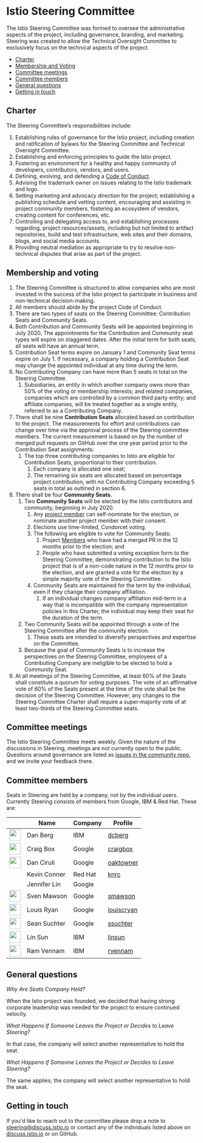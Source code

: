 # Istio Steering Committee

The Istio Steering Committee was formed to oversee the administrative aspects of the project, including governance, branding, and marketing.
Steering was created to allow the Technical Oversight Committee to exclusively focus on the technical aspects of the project.

* [Charter](#charter)
* [Membership and Voting](#membership-and-voting)
* [Committee meetings](#committee-meetings)
* [Committee members](#committee-members)
* [General questions](#general-questions)
* [Getting in touch](#getting-in-touch)

## Charter

The Steering Committee’s responsibilities include:

1. Establishing rules of governance for the Istio project, including creation
and ratification of bylaws for the Steering Committee and Technical Oversight
Committee.
1. Establishing and enforcing principles to guide the Istio project.
1. Fostering an environment for a healthy and happy community of developers,
contributors, vendors, and users.
1. Defining, evolving, and defending a
[Code of Conduct](CONTRIBUTING.md#code-of-conduct).
1. Advising the trademark owner on issues relating to the Istio trademark and
logo.
1. Setting marketing and advocacy direction for the project; establishing a
publishing schedule and vetting content, encouraging and assisting in project
community members, fostering an ecosystem of vendors, creating content for
conferences, etc.
1. Controlling and delegating access to, and establishing processes regarding,
project resources/assets, including but not limited to artifact repositories,
build and test infrastructure, web sites and their domains, blogs, and social
media accounts.
1. Providing neutral mediation as appropriate to try to resolve non-technical
disputes that arise as part of the project.

## Membership and voting
1.  The Steering Committee is structured to allow companies who are most
invested in the success of the Istio project to participate in business and
non-technical decision-making.
1.  All members should abide by the project Code of Conduct.
1.  There are two types of seats on the Steering Committee: Contribution Seats
and Community Seats.
1.  Both Contribution and Community Seats will be appointed beginning in
July 2020. The appointments for the Contribution and Community seat types will
expire on staggered dates. After the initial term for both seats, all seats
will have an annual term.
1.  Contribution Seat terms expire on January 1 and Community Seat terms expire
on July 1. If necessary, a company holding a Contribution Seat may change the
appointed individual at any time during the term.
1.  No Contributing Company can have more than 5 seats in total on the Steering
Committee.
    1.  Subsidiaries, an entity in which another company owns more than 50%
    of the voting or membership interests; and related companies, companies
    which are controlled by a common third party entity; and affiliate
    companies, will be treated together as a single entity, referred to as a
    Contributing Company.
1.  There shall be nine **Contribution Seats** allocated based on contribution
to the project. The measurements for effort and contributions can change over
time via the approval process of the Steering committee members. The current
measurement is based on by the number of merged pull requests on GitHub over the
one year period prior to the Contribution Seat assignments:
    1.  The top three contributing companies to Istio are eligible for
    Contribution Seats, proportional to their contribution.
        1.  Each company is allocated one seat;
        1.  The remaining six seats are allocated based on percentage project
        contribution, with no Contributing Company exceeding 5 seats in total
        as outlined in section 6.
1.  There shall be four **Community Seats.**
    1.  Two **Community Seats** will be elected by the Istio contributors and
    community, beginning in July 2020.
        1.  Any [project member](ROLES.md#member) can self-nominate for the
        election, or nominate another project member with their consent.
        1.  Elections use time-limited, Condorcet voting.
        1.  The following are eligible to vote for Community Seats:
            1.  Project [Members](ROLES.md#member) who have had a merged PR in
            the 12 months prior to the election; and
            1.  People who have submitted a voting exception form to the
            Steering Committee, demonstrating contribution to the Istio project
            that is of a non-code nature in the 12 months prior to the election,
            and are granted a vote for the election by a simple majority vote of
            the Steering Committee.
        1.  Community Seats are maintained for the term by the individual, even
        if they change their company affiliation.
            1.  If an individual changes company affiliation mid-term in a way
            that is incompatible with the company representation policies in
            this Charter, the individual may keep their seat for the duration of
            the term.
    1.  Two Community Seats will be appointed through a vote of the Steering
    Committee after the community election.
        1.  These seats are intended to diversify perspectives and expertise on
        the Committee.
    1.  Because the goal of Community Seats is to increase the perspectives on
    the Steering Committee, employees of a Contributing Company are ineligible
    to be elected to hold a Community Seat.
1.  At all meetings of the Steering Committee, at least 60% of the Seats shall
constitute a quorum for voting purposes. The vote of an affirmative vote of 60%
of the Seats present at the time of the vote shall be the decision of the
Steering Committee. However, any changes to the Steering Committee Charter shall
require a super-majority vote of at least two-thirds of the Steering Committee
seats.

## Committee meetings

The Istio Steering Committee meets weekly.
Given the nature of the discussions in Steering, meetings are not currently open to the public. Questions around governance are listed as [issues in the community repo](https://github.com/istio/community/labels/steering-governance), and we invite your feedback there.

## Committee members

Seats in Steering are held by a company, not by the individual users. Currently Steering consists of members from Google, IBM & Red Hat. These are:

&nbsp; | Name | Company | Profile
---|---|---|---
<img width="30px" src="https://avatars0.githubusercontent.com/u/3277917?s=400&v=4"> | Dan Berg | IBM | [dcberg](https://github.com/dcberg)
<img width="30px" src="https://avatars0.githubusercontent.com/u/132510?s=460&v=4"> | Craig Box | Google | [craigbox](https://github.com/craigbox)
<img width="30px" src="https://avatars0.githubusercontent.com/u/7143347?s=460&v=4"> | Dan Ciruli | Google | [oaktowner](https://github.com/oaktowner)
&nbsp; | Kevin Conner | Red Hat | [knrc](https://github.com/knrc)
&nbsp; | Jennifer Lin | Google | &nbsp;
<img width="30px" src="https://avatars0.githubusercontent.com/u/1562325?s=400&v=4"> | Sven Mawson | Google | [smawson](https://github.com/smawson)
<img width="30px" src="https://pbs.twimg.com/profile_images/838075233445695489/o2eAYJAV_400x400.jpg"> | Louis Ryan | Google | [louiscryan](https://github.com/louiscryan)
<img width="30px" src="https://avatars3.githubusercontent.com/u/1934555?s=400&v=4">  | Sean Suchter | Google | [ssuchter](https://github.com/ssuchter)
<img width="30px" src="https://avatars1.githubusercontent.com/u/1588319?s=400&v=4">  | Lin Sun | IBM | [linsun](https://github.com/linsun)
<img width="30px" src="https://avatars1.githubusercontent.com/u/5502967?s=400&v=4">  | Ram Vennam | IBM | [rvennam](https://github.com/rvennam)

## General questions

*Why Are Seats Company Held?*

When the Istio project was founded, we decided that having strong corporate
leadership was needed for the project to ensure continued velocity.

*What Happens If Someone Leaves the Project or Decides to Leave Steering?*

In that case, the company will select another representative to hold the seat.

*What Happens If Someone Leaves the Project or Decides to Leave Steering?*

The same applies; the company will select another representative to hold the
seat.

## Getting in touch

If you'd like to reach out to the committee please drop a note to
[steering@discuss.istio.io](mailto:steering@discuss.istio.io) or contact any
of the individuals listed above on [discuss.istio.io](https://discuss.istio.io)
or on GitHub.
